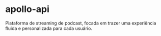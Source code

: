 # apollo-api
Plataforma de streaming de podcast, focada em trazer uma experiência fluida e personalizada para cada usuário.  
